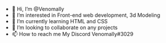 - 👋 Hi, I’m @Venomally
- 👀 I’m interested in Front-end web development, 3d Modeling
- 🌱 I’m currently learning HTML and CSS 
- 💞️ I’m looking to collaborate on any projects 
- 📫 How to reach me My Discord Venomally#3029

<!---
Venomally/Venomally is a ✨ special ✨ repository because its `README.md` (this file) appears on your GitHub profile.
You can click the Preview link to take a look at your changes.
--->
